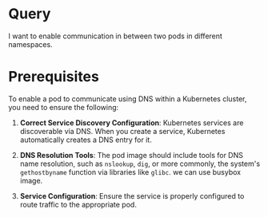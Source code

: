 # Query

I want to enable communication in between two pods in different namespaces.

# Prerequisites

To enable a pod to communicate using DNS within a Kubernetes cluster, you need to ensure the following:

1. **Correct Service Discovery Configuration**: Kubernetes services are discoverable via DNS. When you create a service, Kubernetes automatically creates a DNS entry for it.

2. **DNS Resolution Tools**: The pod image should include tools for DNS name resolution, such as `nslookup`, `dig`, or more commonly, the system's `gethostbyname` function via libraries like `glibc`. we can use busybox image.

3. **Service Configuration**: Ensure the service is properly configured to route traffic to the appropriate pod.
